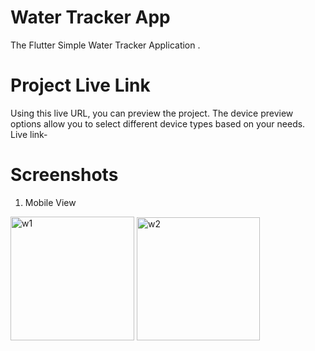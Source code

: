 # Water Tracker App

The Flutter Simple Water Tracker Application .
# Project Live Link
Using this live URL, you can preview the project. The device preview options allow you to select different device types based on your needs.<br />
Live link- 
<br />
# Screenshots
1. Mobile View 
<img width="198" alt="w1" src="https://github.com/Abuessa265/Water_Tracker_App_Flutter/assets/76743694/acbdb399-a126-4a2b-96cb-0f7d4618c48b">


<img width="197" alt="w2" src="https://github.com/Abuessa265/Water_Tracker_App_Flutter/assets/76743694/f3de5cf7-eb9b-495b-8ff4-efa4e21b11ec">





